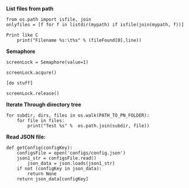 **List files from path**

	from os.path import isfile, join 
	onlyfiles = [f for f in listdir(mypath) if isfile(join(mypath, f))]

	Print like C
		print("Filename %s:\t%s" % (fileFound[0],line))


**Semaphore**

	screenLock = Semaphore(value=1)

	screenLock.acqure()

	[do stuff]

	screenLock.release()


**Iterate Through directory tree**

	for subdir, dirs, files in os.walk(PATH_TO_PN_FOLDER):
		for file in files:
			print("Test %s" %  os.path.join(subdir, file))



**Read JSON file:**

	def getConfig(configKey):
		configsFile = open('configs/config.json')
		json1_str = configsFile.read()
			json_data = json.loads(json1_str)
		if not (configKey in json_data):
			return None
		return json_data[configKey]

